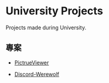 # University Projects

Projects made during University.

## 專案

- [PictrueViewer](https://github.com/youchen624/PictrueViewer)

- [Discord-Werewolf](https://github.com/youchen624/Discord-Werewolf)
